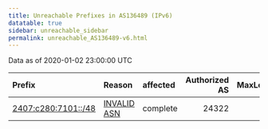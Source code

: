 ```yaml
---
title: Unreachable Prefixes in AS136489 (IPv6)
datatable: true
sidebar: unreachable_sidebar
permalink: unreachable_AS136489-v6.html
---
```


Data as of 2020-01-02 23:00:00 UTC


<div class="datatable-begin"></div>

| Prefix                                                           | Reason                                                                                                      | affected   |   Authorized AS |   MaxLength | Anchor                                       |   unreachable /48s |
|:-----------------------------------------------------------------|:------------------------------------------------------------------------------------------------------------|:-----------|----------------:|------------:|:---------------------------------------------|-------------------:|
| [2407:c280:7101::/48](https://stat.ripe.net/2407:c280:7101::/48) | [INVALID ASN](https://rpki-validator.ripe.net/announcement-preview?asn=AS136489&prefix=2407:c280:7101::/48) | complete   |           24322 |          32 | [APNIC](unreachable_APNIC_RPKI_Root-v6.html) |                  1 |

<div class="datatable-end"></div>